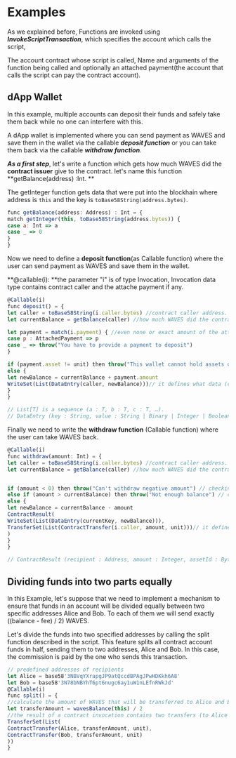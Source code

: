 # Examples

As we explained before, Functions are invoked using _**InvokeScriptTransaction**_, which specifies the account which calls the script,

The account contract whose script is called, Name and arguments of the function being called and optionally an attached payment\(the account that calls the script can pay the contract account\).

## dApp Wallet

In this example, multiple accounts can deposit their funds and safely take them back while no one can interfere with this.

A dApp wallet is implemented where you can send payment as WAVES and save them in the wallet via the callable _**deposit function**_ or you can take them back via the callable _**withdraw function**_.

_**As a first step**_, let's write a function which gets how much WAVES did the **contract issuer** give to the contract. let's name this function **getBalance\(address\) :Int. **

The getInteger function gets data that were put into the blockhain where address is `this` and the key is `toBase58String(address.bytes)`.

```js
func getBalance(address: Address) : Int = {
match getInteger(this, toBase58String(address.bytes)) {
case a: Int => a
case _ => 0
}
}
```

Now we need to define a **deposit function**\(as Callable function\) where the user can send payment as WAVES and save them in the wallet.

**@callable\(i\): **the parameter "i" is of type Invocation, Invocation data type contains contract caller and the attache payment if any.

```js
@Callable(i)
func deposit() = {
let caller = toBase58String(i.caller.bytes) //contract caller address.
let currentBalance = getBalance(caller) //how much WAVES did the contract issuer give to the contract.

let payment = match(i.payment) { //even none or exact amount of the attached payment(InvokeScriptTransaction).
case p : AttachedPayment => p
case _ => throw("You have to provide a payment to deposit")
}

if (payment.asset != unit) then throw("This wallet cannot hold assets other than WAVES")
else {
let newBalance = currentBalance + payment.amount
WriteSet(List(DataEntry(caller, newBalance)))// it defines what data (caller address and the new balance) will be stored in contract's account.
}
}

// List[T] is a sequence (a : T, b : T, c : T, …).
// DataEntry (key : String, value : String | Binary | Integer | Boolean)
```

Finally we need to write the **withdraw function** \(Callable function\) where the user can take WAVES back.

```js
@Callable(i)
func withdraw(amount: Int) = {
let caller = toBase58String(i.caller.bytes) //contract caller address.
let currentBalance = getBalance(caller) //how much WAVES did the contract issuer give to the contract.


if (amount < 0) then throw("Can't withdraw negative amount") // checking if the amount is negative or not
else if (amount > currentBalance) then throw("Not enough balance") // checking enough balance
else {
let newBalance = currentBalance - amount
ContractResult(
WriteSet(List(DataEntry(currentKey, newBalance))),
TransferSet(List(ContractTransfer(i.caller, amount, unit)))// it defines outgoing payments.
)
}
}

// ContractResult (recipient : Address, amount : Integer, assetId : ByteArray)
```

## Dividing funds into two parts equally

In this Example, let's suppose that we need to implement a mechanism to ensure that funds in an account will be divided equally between two specific addresses Alice and Bob. To each of them we will send exactly \(\(balance - fee\) / 2\) WAVES.

Let's divide the funds into two specified addresses by calling the split function described in the script. This feature splits all contract account funds in half, sending them to two addresses, Alice and Bob. In this case, the commission is paid by the one who sends this transaction.

```js
// predefined addresses of recipients
let Alice = base58'3NBVqYXrapgJP9atQccdBPAgJPwHDKkh6A8'
let Bob = base58'3N78bNBYhT6pt6nugc6ay1uW1nLEfnRWkJd'
@Callable(i)
func split() = {
//calculate the amount of WAVES that will be transferred to Alice and Bob
let transferAmount = wavesBalance(this) / 2
//the result of a contract invocation contains two transfers (to Alice and to Bob)
TransferSet(List(
ContractTransfer(Alice, transferAmount, unit),
ContractTransfer(Bob, transferAmount, unit)
))
}
```



